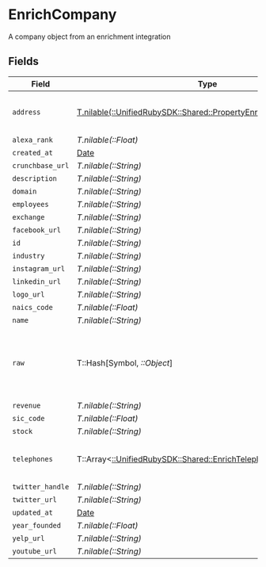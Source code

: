 # EnrichCompany

A company object from an enrichment integration


## Fields

| Field                                                                                                                    | Type                                                                                                                     | Required                                                                                                                 | Description                                                                                                              |
| ------------------------------------------------------------------------------------------------------------------------ | ------------------------------------------------------------------------------------------------------------------------ | ------------------------------------------------------------------------------------------------------------------------ | ------------------------------------------------------------------------------------------------------------------------ |
| `address`                                                                                                                | [T.nilable(::UnifiedRubySDK::Shared::PropertyEnrichCompanyAddress)](../../models/shared/propertyenrichcompanyaddress.md) | :heavy_minus_sign:                                                                                                       | The address of the company                                                                                               |
| `alexa_rank`                                                                                                             | *T.nilable(::Float)*                                                                                                     | :heavy_minus_sign:                                                                                                       | N/A                                                                                                                      |
| `created_at`                                                                                                             | [Date](https://ruby-doc.org/stdlib-2.6.1/libdoc/date/rdoc/Date.html)                                                     | :heavy_minus_sign:                                                                                                       | N/A                                                                                                                      |
| `crunchbase_url`                                                                                                         | *T.nilable(::String)*                                                                                                    | :heavy_minus_sign:                                                                                                       | N/A                                                                                                                      |
| `description`                                                                                                            | *T.nilable(::String)*                                                                                                    | :heavy_minus_sign:                                                                                                       | N/A                                                                                                                      |
| `domain`                                                                                                                 | *T.nilable(::String)*                                                                                                    | :heavy_minus_sign:                                                                                                       | N/A                                                                                                                      |
| `employees`                                                                                                              | *T.nilable(::String)*                                                                                                    | :heavy_minus_sign:                                                                                                       | N/A                                                                                                                      |
| `exchange`                                                                                                               | *T.nilable(::String)*                                                                                                    | :heavy_minus_sign:                                                                                                       | N/A                                                                                                                      |
| `facebook_url`                                                                                                           | *T.nilable(::String)*                                                                                                    | :heavy_minus_sign:                                                                                                       | N/A                                                                                                                      |
| `id`                                                                                                                     | *T.nilable(::String)*                                                                                                    | :heavy_minus_sign:                                                                                                       | N/A                                                                                                                      |
| `industry`                                                                                                               | *T.nilable(::String)*                                                                                                    | :heavy_minus_sign:                                                                                                       | N/A                                                                                                                      |
| `instagram_url`                                                                                                          | *T.nilable(::String)*                                                                                                    | :heavy_minus_sign:                                                                                                       | N/A                                                                                                                      |
| `linkedin_url`                                                                                                           | *T.nilable(::String)*                                                                                                    | :heavy_minus_sign:                                                                                                       | N/A                                                                                                                      |
| `logo_url`                                                                                                               | *T.nilable(::String)*                                                                                                    | :heavy_minus_sign:                                                                                                       | N/A                                                                                                                      |
| `naics_code`                                                                                                             | *T.nilable(::Float)*                                                                                                     | :heavy_minus_sign:                                                                                                       | N/A                                                                                                                      |
| `name`                                                                                                                   | *T.nilable(::String)*                                                                                                    | :heavy_minus_sign:                                                                                                       | N/A                                                                                                                      |
| `raw`                                                                                                                    | T::Hash[Symbol, *::Object*]                                                                                              | :heavy_minus_sign:                                                                                                       | The raw data returned by the integration for this company                                                                |
| `revenue`                                                                                                                | *T.nilable(::String)*                                                                                                    | :heavy_minus_sign:                                                                                                       | N/A                                                                                                                      |
| `sic_code`                                                                                                               | *T.nilable(::Float)*                                                                                                     | :heavy_minus_sign:                                                                                                       | N/A                                                                                                                      |
| `stock`                                                                                                                  | *T.nilable(::String)*                                                                                                    | :heavy_minus_sign:                                                                                                       | N/A                                                                                                                      |
| `telephones`                                                                                                             | T::Array<[::UnifiedRubySDK::Shared::EnrichTelephone](../../models/shared/enrichtelephone.md)>                            | :heavy_minus_sign:                                                                                                       | An array of telephones for this company                                                                                  |
| `twitter_handle`                                                                                                         | *T.nilable(::String)*                                                                                                    | :heavy_minus_sign:                                                                                                       | N/A                                                                                                                      |
| `twitter_url`                                                                                                            | *T.nilable(::String)*                                                                                                    | :heavy_minus_sign:                                                                                                       | N/A                                                                                                                      |
| `updated_at`                                                                                                             | [Date](https://ruby-doc.org/stdlib-2.6.1/libdoc/date/rdoc/Date.html)                                                     | :heavy_minus_sign:                                                                                                       | N/A                                                                                                                      |
| `year_founded`                                                                                                           | *T.nilable(::Float)*                                                                                                     | :heavy_minus_sign:                                                                                                       | N/A                                                                                                                      |
| `yelp_url`                                                                                                               | *T.nilable(::String)*                                                                                                    | :heavy_minus_sign:                                                                                                       | N/A                                                                                                                      |
| `youtube_url`                                                                                                            | *T.nilable(::String)*                                                                                                    | :heavy_minus_sign:                                                                                                       | N/A                                                                                                                      |